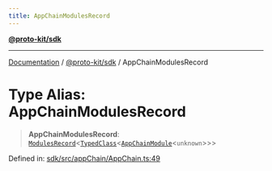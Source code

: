 ```yaml
---
title: AppChainModulesRecord
---
```


[**@proto-kit/sdk**](../README.md)

***

[Documentation](../../../README.md) / [@proto-kit/sdk](../README.md) / AppChainModulesRecord

# Type Alias: AppChainModulesRecord

> **AppChainModulesRecord**: [`ModulesRecord`](../../common/interfaces/ModulesRecord.md)\<[`TypedClass`](../../common/type-aliases/TypedClass.md)\<[`AppChainModule`](../classes/AppChainModule.md)\<`unknown`\>\>\>

Defined in: [sdk/src/appChain/AppChain.ts:49](https://github.com/proto-kit/framework/blob/4d6b3b6da51b3edee0fbf25ce72c1f59ec61e891/packages/sdk/src/appChain/AppChain.ts#L49)
